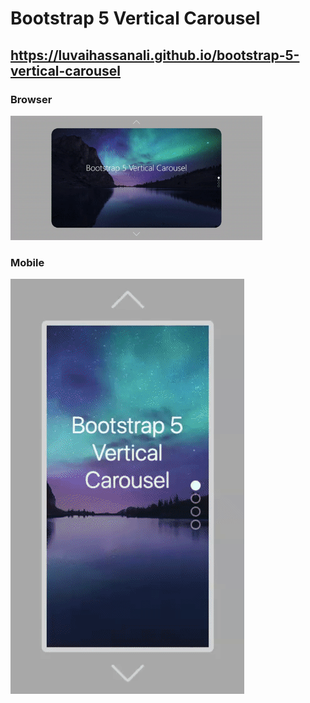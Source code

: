 # Bootstrap 5 Vertical Carousel

## https://luvaihassanali.github.io/bootstrap-5-vertical-carousel

### Browser

<img src="./images/browser.gif" width="80%"/>

### Mobile

<img src="./images/mobile.gif"/>
